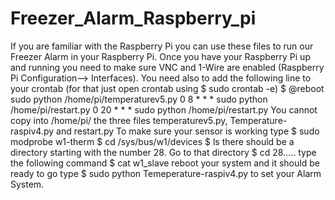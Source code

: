 # Freezer_Alarm_Raspberry_pi
If you are familiar with the Raspberry Pi you can use these files to run our Freezer Alarm in your Raspberry Pi. 
Once you have your Raspberry Pi up and running you need to make sure VNC and 1-Wire are enabled (Raspberry Pi Configuration--> Interfaces).
You need also to add the following line to your crontab (for that just open crontab using $ sudo crontab -e)
$ @reboot sudo python /home/pi/temperaturev5.py
<new line>
0 8 * * * sudo python /home/pi/restart.py
<new line>
0 20 * * * sudo python /home/pi/restart.py
You cannot copy into /home/pi/ the three files temperaturev5.py, Temperature-raspiv4.py and restart.py
To make sure your sensor is working type
$ sudo modprobe w1-therm
$ cd /sys/bus/w1/devices
$ ls
there should be a directory starting with the number 28. Go to that directory
$ cd 28.....
type the following command
$ cat w1_slave
reboot your system and it should be ready to go
type 
$ sudo python Temeperature-raspiv4.py to set your Alarm System.

